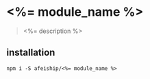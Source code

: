 # <%= module_name %>
> <%= description %>

## installation
```shell
npm i -S afeiship/<%= module_name %>
```
